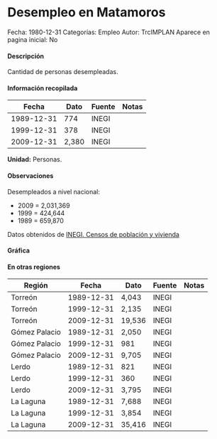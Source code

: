 Desempleo en Matamoros
=====

Fecha: 1980-12-31
Categorías: Empleo
Autor: TrcIMPLAN
Aparece en pagina inicial: No

#### Descripción

Cantidad de personas desempleadas.

#### Información recopilada

<table class="table table-hover table-bordered matriz">
<thead>
<tr>
<th>Fecha</th>
<th>Dato</th>
<th>Fuente</th>
<th>Notas</th>
</tr>
</thead>
<tbody>
<tr>
<td>1989-12-31</td>
<td class="derecha">774</td>
<td>INEGI</td>
<td></td>
</tr>
<tr>
<td>1999-12-31</td>
<td class="derecha">378</td>
<td>INEGI</td>
<td></td>
</tr>
<tr>
<td>2009-12-31</td>
<td class="derecha">2,380</td>
<td>INEGI</td>
<td></td>
</tr>
</tbody>
</table>

<b>Unidad:</b> Personas.

#### Observaciones

Desempleados a nivel nacional:

- 2009 = 2,031,369
- 1999 = 424,644
- 1989 = 659,870


Datos obtenidos de [INEGI. Censos de población y vivienda](http://www.inegi.org.mx/sistemas/consulta_resultados/iter2010.aspx?c=27329&s=est)

#### Gráfica

<div id="Morrissysnatvn" class="grafica"></div>
<script>
new Morris.Line({
element: 'Morrissysnatvn',
data: [{ fecha: '1989-12-31', dato: 774 },{ fecha: '1999-12-31', dato: 378 },{ fecha: '2009-12-31', dato: 2380 }],
xkey: 'fecha',
ykeys: ['dato'],
labels: ['Dato'],
lineColors: ['#FF5B02'],
xLabelFormat: function(d) { return d.getDate()+'/'+(d.getMonth()+1)+'/'+d.getFullYear(); },
dateFormat: function(ts) { var d = new Date(ts); return d.getDate() + '/' + (d.getMonth() + 1) + '/' + d.getFullYear(); }
});
</script>

#### En otras regiones

<table class="table table-hover table-bordered matriz">
<thead>
<tr>
<th>Región</th>
<th>Fecha</th>
<th>Dato</th>
<th>Fuente</th>
<th>Notas</th>
</tr>
</thead>
<tbody>
<tr>
<td>Torreón</td>
<td>1989-12-31</td>
<td class="derecha">4,043</td>
<td>INEGI</td>
<td></td>
</tr>
<tr>
<td>Torreón</td>
<td>1999-12-31</td>
<td class="derecha">2,135</td>
<td>INEGI</td>
<td></td>
</tr>
<tr>
<td>Torreón</td>
<td>2009-12-31</td>
<td class="derecha">19,536</td>
<td>INEGI</td>
<td></td>
</tr>
<tr>
<td>Gómez Palacio</td>
<td>1989-12-31</td>
<td class="derecha">2,050</td>
<td>INEGI</td>
<td></td>
</tr>
<tr>
<td>Gómez Palacio</td>
<td>1999-12-31</td>
<td class="derecha">981</td>
<td>INEGI</td>
<td></td>
</tr>
<tr>
<td>Gómez Palacio</td>
<td>2009-12-31</td>
<td class="derecha">9,705</td>
<td>INEGI</td>
<td></td>
</tr>
<tr>
<td>Lerdo</td>
<td>1989-12-31</td>
<td class="derecha">821</td>
<td>INEGI</td>
<td></td>
</tr>
<tr>
<td>Lerdo</td>
<td>1999-12-31</td>
<td class="derecha">360</td>
<td>INEGI</td>
<td></td>
</tr>
<tr>
<td>Lerdo</td>
<td>2009-12-31</td>
<td class="derecha">3,795</td>
<td>INEGI</td>
<td></td>
</tr>
<tr>
<td>La Laguna</td>
<td>1989-12-31</td>
<td class="derecha">7,688</td>
<td>INEGI</td>
<td></td>
</tr>
<tr>
<td>La Laguna</td>
<td>1999-12-31</td>
<td class="derecha">3,854</td>
<td>INEGI</td>
<td></td>
</tr>
<tr>
<td>La Laguna</td>
<td>2009-12-31</td>
<td class="derecha">35,416</td>
<td>INEGI</td>
<td></td>
</tr>
</tbody>
</table>

